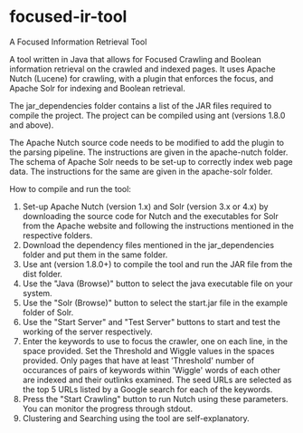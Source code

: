focused-ir-tool
===============

A Focused Information Retrieval Tool

A tool written in Java that allows for Focused Crawling and Boolean information retrieval on the crawled and indexed pages. It uses Apache Nutch (Lucene) for crawling, with a plugin that enforces the focus, and Apache Solr for indexing and Boolean retrieval.

The jar_dependencies folder contains a list of the JAR files required to compile the project. The project can be compiled using ant (versions 1.8.0 and above).

The Apache Nutch source code needs to be modified to add the plugin to the parsing pipeline. The instructions are given in the apache-nutch folder.
The schema of Apache Solr needs to be set-up to correctly index web page data. The instructions for the same are given in the apache-solr folder.

How to compile and run the tool:
1. Set-up Apache Nutch (version 1.x) and Solr (version 3.x or 4.x) by downloading the source code for Nutch and the executables for Solr from the Apache website and following the instructions mentioned in the respective folders.
2. Download the dependency files mentioned in the jar_dependencies folder and put them in the same folder.
3. Use ant (version 1.8.0+) to compile the tool and run the JAR file from the dist folder.
4. Use the "Java (Browse)" button to select the java executable file on your system.
5. Use the "Solr (Browse)" button to select the start.jar file in the example folder of Solr.
6. Use the "Start Server" and "Test Server" buttons to start and test the working of the server respectively.
7. Enter the keywords to use to focus the crawler, one on each line, in the space provided. Set the Threshold and Wiggle values in the spaces provided. Only pages that have at least 'Threshold' number of occurances of pairs of keywords within 'Wiggle' words of each other are indexed and their outlinks examined. The seed URLs are selected as the top 5 URLs listed by a Google search for each of the keywords.
8. Press the "Start Crawling" button to run Nutch using these parameters. You can monitor the progress through stdout.
9. Clustering and Searching using the tool are self-explanatory.

